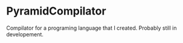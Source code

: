 # PyramidCompilator
Compilator for a programing language that I created. Probably still in developement.
